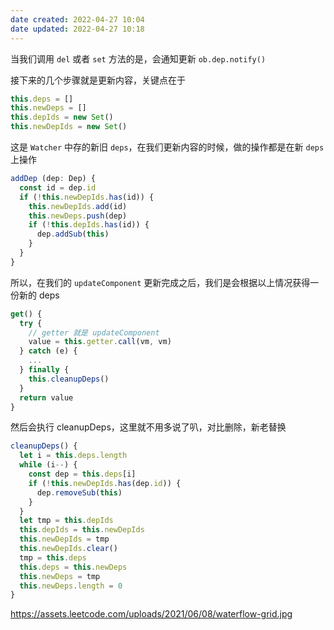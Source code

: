 ```yaml
---
date created: 2022-04-27 10:04
date updated: 2022-04-27 10:18
---
```


当我们调用 `del` 或者 `set` 方法的是，会通知更新 `ob.dep.notify()`

接下来的几个步骤就是更新内容，关键点在于

```js
this.deps = []
this.newDeps = []
this.depIds = new Set()
this.newDepIds = new Set()
```

这是 `Watcher` 中存的新旧 `deps`，在我们更新内容的时候，做的操作都是在新 `deps` 上操作

```js
addDep (dep: Dep) {
  const id = dep.id
  if (!this.newDepIds.has(id)) {
    this.newDepIds.add(id)
    this.newDeps.push(dep)
    if (!this.depIds.has(id)) {
      dep.addSub(this)
    }
  }
}
```

所以，在我们的 `updateComponent` 更新完成之后，我们是会根据以上情况获得一份新的 deps

```js
get() {
  try {
	// getter 就是 updateComponent
    value = this.getter.call(vm, vm)
  } catch (e) {
	...
  } finally {
    this.cleanupDeps()
  }
  return value
}
```

然后会执行 cleanupDeps，这里就不用多说了叭，对比删除，新老替换

```js
cleanupDeps() {
  let i = this.deps.length
  while (i--) {
    const dep = this.deps[i]
    if (!this.newDepIds.has(dep.id)) {
      dep.removeSub(this)
    }
  }
  let tmp = this.depIds
  this.depIds = this.newDepIds
  this.newDepIds = tmp
  this.newDepIds.clear()
  tmp = this.deps
  this.deps = this.newDeps
  this.newDeps = tmp
  this.newDeps.length = 0
}
```

<https://assets.leetcode.com/uploads/2021/06/08/waterflow-grid.jpg>
